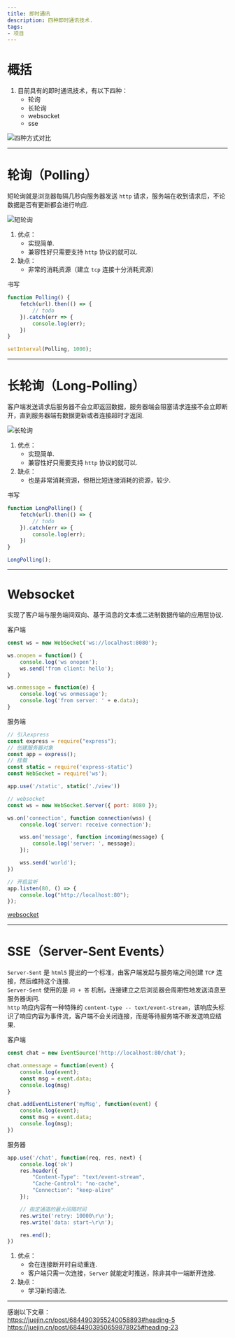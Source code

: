 ```yaml
---
title: 即时通讯
description: 四种即时通讯技术.
tags:  
- 项目
---
```


# 概括

1. 目前具有的即时通讯技术，有以下四种：
    - 轮询
    - 长轮询
    - websocket
    - sse

![四种方式对比](https://z3.ax1x.com/2021/06/03/2lbi4I.png)

***

# 轮询（Polling）

短轮询就是浏览器每隔几秒向服务器发送 `http` 请求，服务端在收到请求后，不论数据是否有更新都会进行响应.

![短轮询](https://z3.ax1x.com/2021/06/03/2lLlcV.png)

1. 优点：
    - 实现简单.
    - 兼容性好只需要支持 `http` 协议的就可以.
2. 缺点：
    - 非常的消耗资源（建立 `tcp` 连接十分消耗资源）

书写

```js
function Polling() {
    fetch(url).then(() => {
        // todo
    }).catch(err => {
        console.log(err);
    })
}

setInterval(Polling, 1000);
```

***

# 长轮询（Long-Polling）

客户端发送请求后服务器不会立即返回数据，服务器端会阻塞请求连接不会立即断开，直到服务器端有数据更新或者连接超时才返回.

![长轮询](https://z3.ax1x.com/2021/06/03/2lvLZT.png)

1. 优点：
    - 实现简单.
    - 兼容性好只需要支持 `http` 协议的就可以.
2. 缺点：
    - 也是非常消耗资源，但相比短连接消耗的资源，较少.

书写

```js
function LongPolling() {
    fetch(url).then(() => {
        // todo
    }).catch(err => {
        console.log(err);
    })
}

LongPolling();
```

***

# Websocket

实现了客户端与服务端间双向、基于消息的文本或二进制数据传输的应用层协议.<br>

客户端

```js
const ws = new WebSocket('ws://localhost:8080');

ws.onopen = function() {
    console.log('ws onopen');
    ws.send('from client: hello');
}

ws.onmessage = function(e) {
    console.log('ws onmessage');
    console.log('from server: ' + e.data);
}
```

服务端

```js
// 引入express
const express = require("express");
// 创建服务器对象
const app = express();
// 挂载
const static = require('express-static')
const WebSocket = require('ws');

app.use('/static', static('./view'))

// websocket
const ws = new WebSocket.Server({ port: 8080 });

ws.on('connection', function connection(wss) {
    console.log('server: receive connection');

    wss.on('message', function incoming(message) {
        console.log('server: ', message);
    });

    wss.send('world');
})

// 开启监听
app.listen(80, () => {
    console.log("http://localhost:80");
});
```

[websocket](https://juejin.cn/post/6844903950659878925#heading-23)

***

# SSE（Server-Sent Events）

`Server-Sent` 是 `html5` 提出的一个标准，由客户端发起与服务端之间创建 `TCP` 连接，然后维持这个连接.<br>
`Server-Sent` 使用的是 `问 + 答` 机制，连接建立之后浏览器会周期性地发送消息至服务器询问.<br>
`http` 响应内容有一种特殊的 `content-type -- text/event-stream`，该响应头标识了响应内容为事件流，客户端不会关闭连接，而是等待服务端不断发送响应结果.<br>

客户端

```js
const chat = new EventSource('http://localhost:80/chat');

chat.onmessage = function(event) {
    console.log(event);
    const msg = event.data;
    console.log(msg)
}

chat.addEventListener('myMsg', function(event) {
    console.log(event);
    const msg = event.data;
    console.log(msg);
})
```

服务器

```js
app.use('/chat', function(req, res, next) {
    console.log('ok')
    res.header({
        "Content-Type": "text/event-stream",
        "Cache-Control": "no-cache",
        "Connection": "keep-alive"
    });

    // 指定通道的最大间隔时间
    res.write('retry: 10000\r\n');
    res.write('data: start~\r\n');

    res.end();
})
```

1. 优点：
    - 会在连接断开时自动重连.
    - 客户端只需一次连接，`Server` 就能定时推送，除非其中一端断开连接.
2. 缺点：
    - 学习新的语法.

***

感谢以下文章：<br>
https://juejin.cn/post/6844903955240058893#heading-5<br>
https://juejin.cn/post/6844903950659878925#heading-23

